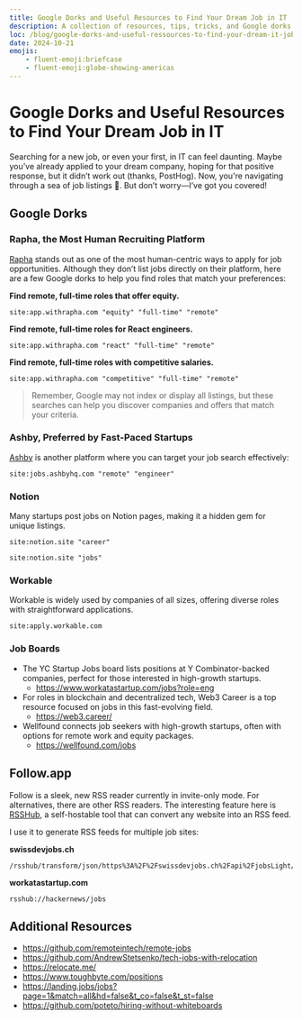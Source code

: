 ```yaml
---
title: Google Dorks and Useful Resources to Find Your Dream Job in IT
description: A collection of resources, tips, tricks, and Google dorks to help you find your dream job in IT.
loc: /blog/google-dorks-and-useful-ressources-to-find-your-dream-it-job
date: 2024-10-21
emojis:
    - fluent-emoji:briefcase
    - fluent-emoji:globe-showing-americas
---
```


# Google Dorks and Useful Resources to Find Your Dream Job in IT

Searching for a new job, or even your first, in IT can feel daunting. Maybe you’ve already applied to your dream company, hoping for that positive response, but it didn’t work out (thanks, PostHog). Now, you're navigating through a sea of job listings 🫠. But don’t worry—I’ve got you covered!

## Google Dorks

### Rapha, the Most Human Recruiting Platform

[Rapha](https://withrapha.com) stands out as one of the most human-centric ways to apply for job opportunities. Although they don’t list jobs directly on their platform, here are a few Google dorks to help you find roles that match your preferences:

**Find remote, full-time roles that offer equity.**
```
site:app.withrapha.com "equity" "full-time" "remote"
```

**Find remote, full-time roles for React engineers.**
```
site:app.withrapha.com "react" "full-time" "remote"
```

**Find remote, full-time roles with competitive salaries.**
```
site:app.withrapha.com "competitive" "full-time" "remote"
```

> Remember, Google may not index or display all listings, but these searches can help you discover companies and offers that match your criteria.

### Ashby, Preferred by Fast-Paced Startups

[Ashby](https://ashbyhq.com) is another platform where you can target your job search effectively:

```
site:jobs.ashbyhq.com "remote" "engineer"
```

### Notion

Many startups post jobs on Notion pages, making it a hidden gem for unique listings.

```
site:notion.site "career"
```

```
site:notion.site "jobs"
```

### Workable

Workable is widely used by companies of all sizes, offering diverse roles with straightforward applications.

```
site:apply.workable.com
```

### Job Boards

- The YC Startup Jobs board lists positions at Y Combinator-backed companies, perfect for those interested in high-growth startups.
    - https://www.workatastartup.com/jobs?role=eng
- For roles in blockchain and decentralized tech, Web3 Career is a top resource focused on jobs in this fast-evolving field.
    - https://web3.career/
- Wellfound connects job seekers with high-growth startups, often with options for remote work and equity packages.
    - https://wellfound.com/jobs

## Follow.app

Follow is a sleek, new RSS reader currently in invite-only mode. For alternatives, there are other RSS readers. The interesting feature here is [RSSHub](https://docs.rsshub.app/), a self-hostable tool that can convert any website into an RSS feed.

I use it to generate RSS feeds for multiple job sites:

**swissdevjobs.ch**
```
/rsshub/transform/json/https%3A%2F%2Fswissdevjobs.ch%2Fapi%2FjobsLight/title=Swiss%20IT%20Jobs&itemTitle=name&itemLink=jobUrl&itemLinkPrefix=https%3A%2F%2Fswissdevjobs.ch%2Fjobs%2F&itemPubDate=activeFrom&itemDesc=language
```

**workatastartup.com**
```
rsshub://hackernews/jobs
```

## Additional Resources

- https://github.com/remoteintech/remote-jobs
- https://github.com/AndrewStetsenko/tech-jobs-with-relocation
- https://relocate.me/
- https://www.toughbyte.com/positions
- https://landing.jobs/jobs?page=1&match=all&hd=false&t_co=false&t_st=false
- https://github.com/poteto/hiring-without-whiteboards
